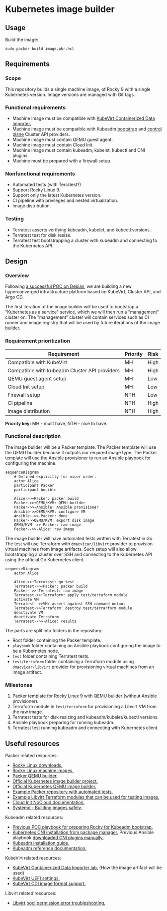 # Kubernetes image builder

## Usage

Build the image:

```
sudo packer build image.pkr.hcl
```

## Requirements

### Scope

This repository builds a single machine image, of Rocky 9 with a single Kubernetes version.
Image versions are managed with Git tags.

### Functional requirements

- Machine image must be compatible with [KubeVirt Containerized Data Importer.](https://kubevirt.io/user-guide/operations/containerized_data_importer/)
- Machine image must be compatible with Kubeadm [bootstrap](https://github.com/kubernetes-sigs/cluster-api/tree/main/bootstrap/kubeadm) and [control plane](https://github.com/kubernetes-sigs/cluster-api/tree/main/controlplane/kubeadm) Cluster API providers.
- Machine image must contain QEMU guest agent.
- Machine image must contain Cloud Init.
- Machine image must contain kubeadm, kubelet, kubectl and CNI plugins.
- Machine must be prepared with a firewall setup.

### Nonfunctional requirements

- Automated tests (with Terratest?)
- Support Rocky Linux 9.
- Support only the latest Kubernetes version.
- CI pipeline with privileges and nested virtualization.
- Image distribution.

### Testing

- Terratest asserts verifying kubeadm, kubelet, and kubectl versions.
- Terratest test for disk resize.
- Terratest test bootstrapping a cluster with kubeadm and connecting to the Kubernetes API.

## Design

### Overview

Following [a successful POC on Debian](https://git.houseofkummer.com/Lior/terraform-libvirt),
we are building a new hyperconverged infrastructure platform based on KubeVirt, Cluster API, and Argo CD.

The first iteration of the image builder will be used to bootstrap a "Kubernetes as a service" service, which we will then run a "management" cluster on.
The "management" cluster will contain services such as CI runner and image registry that will be used by future iterations of the image builder.

### Requirement prioritization

| Requirement                                   | Priority | Risk |
| --------------------------------------------- | -------- | ---- |
| Compatible with KubeVirt                      | MH       | High |
| Compatible with kubeadm Cluster API providers | MH       | High |
| QEMU guest agent setup                        | MH       | Low  |
| Cloud Init setup                              | MH       | Low  |
| Firewall setup                                | NTH      | Low  |
| CI pipeline                                   | NTH      | High |
| Image distribution                            | NTH      | High |

**Priority key:** MH - must have, NTH - nice to have.

### Functional description

The image builder will be a Packer template.
The Packer template will use the QEMU builder because it outputs our required image type.
The Packer template will use [the Ansible provisioner](https://developer.hashicorp.com/packer/integrations/hashicorp/ansible/latest/components/provisioner/ansible) to run an Ansible playbook for configuring the machine.

```mermaid
sequenceDiagram
    # Defined explicitly for nicer order.
    actor Alice
    participant Packer
    participant Ansible

    Alice->>+Packer: packer build
    Packer->>+QEMU/KVM: QEMU builder
    Packer->>+Ansible: Ansible provisioner
    Ansible->>QEMU/KVM: configure VM
    Ansible-->>-Packer: done
    Packer->>QEMU/KVM: export disk image
    QEMU/KVM-->>-Packer: raw image
    Packer-->>-Alice: raw image
```

The image builder will have automated tests written with Terratest in Go.
The test will use Terraform with `dmacvicar/libvirt` provider to provision virtual machines from image artifacts.
Such setup will also allow bootstrapping a cluster over SSH and connecting to the Kubernetes API using the official Go Kubernetes client.

```mermaid
sequenceDiagram
    actor Alice

    Alice->>+Terratest: go test .
    Terratest->>+Packer: packer build
    Packer-->>-Terratest: raw image
    Terratest->>+Terraform: apply test/terraform module
    activate VM
    Terratest-->>VM: assert against SSH command output
    Terratest->>Terraform: destroy test/terrarform module
    deactivate VM
    deactivate Terraform
    Terratest-->>-Alice: results
```

The parts are split into folders in the repository:

- Root folder containing the Packer template.
- `playbook` folder containing an Ansible playbook configuring the image to be a Kubernetes node.
- `test` folder containing Terratest tests.
- `test/terraform` folder containing a Terraform module using `dmacvicar/libvirt` provider for provisioning virtual machines from an image artifact.

### Milestones

1. Packer template for Rocky Linux 9 with QEMU builder (without Ansible provisioner).
1. Terraform module in `test/terraform` for provisioning a Libvirt VM from the raw image.
1. Terratest tests for disk resizing and kubeadm/kubelet/kubectl versions.
1. Ansible playbook preparing for running kubeadm.
1. Terratest test running kubeadm and connecting with Kubernetes client.

## Useful resources

Packer related resources:

- [Rocky Linux downloads.](https://rockylinux.org/download)
- [Rocky Linux machine images.](https://dl.rockylinux.org/pub/rocky/9/images/x86_64)
- [Packer QEMU builder.](https://developer.hashicorp.com/packer/integrations/hashicorp/qemu/latest/components/builder/qemu)
- [Official Kubernetes image builder project.](https://github.com/kubernetes-sigs/image-builder)
- [Official Kubernetes QEMU image builder.](https://github.com/kubernetes-sigs/image-builder/tree/main/images/capi/packer/qemu)
- [Example Packer repository with automated tests.](https://git.houseofkummer.com/homelab/devops/packer-alpine)
- [Example Libvirt Terraform modules that can be used for testing images.](https://git.houseofkummer.com/Lior/terraform-libvirt-images/-/tree/main?ref_type=heads)
- [Cloud Init NoCloud documentation.](https://cloudinit.readthedocs.io/en/latest/reference/datasources/nocloud.html)
- [Systemd - Building images safely.](https://systemd.io/BUILDING_IMAGES/)

Kubeadm related resources:

- [Previous POC playbook for preparing Rocky for Kubeadm bootstrap.](https://git.houseofkummer.com/Lior/terraform-libvirt/-/blob/b7241fe100e6f6e5981ce13948d471b83d5325f3/playbook/main.yml)
- [Kubernetes CNI installation from package manager.](https://github.com/kubernetes-sigs/image-builder/blob/main/images/capi/ansible/roles/kubernetes/tasks/redhat.yml#L34) Previous Ansible playbook [downloaded CNI plugins manually.](https://git.houseofkummer.com/Lior/terraform-libvirt/-/blob/b7241fe100e6f6e5981ce13948d471b83d5325f3/playbook/main.yml#L85-102)
- [Kubeadm installation guide.](https://kubernetes.io/docs/setup/production-environment/tools/kubeadm/install-kubeadm/)
- [Kubeadm reference documentation.](https://kubernetes.io/docs/reference/setup-tools/kubeadm/)

KubeVirt related resources:

- [KubeVirt Containerized Data Importer lab.](https://kubevirt.io/labs/kubernetes/lab2.html) (How the image artifact will be used)
- [KubeVirt UEFI settings.](https://kubevirt.io/user-guide/virtual_machines/virtual_hardware/#biosuefi)
- [KubeVirt CDI image format support.](https://kubevirt.io/user-guide/operations/containerized_data_importer/#supported-image-formats)

Libvirt related resources:

- [Libvirt pool permission error troubleshooting.](https://github.com/dmacvicar/terraform-provider-libvirt/issues/978#issuecomment-1276244924)
